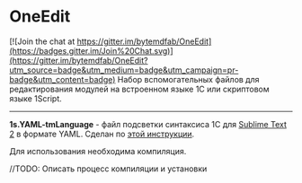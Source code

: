 # OneEdit

[![Join the chat at https://gitter.im/bytemdfab/OneEdit](https://badges.gitter.im/Join%20Chat.svg)](https://gitter.im/bytemdfab/OneEdit?utm_source=badge&utm_medium=badge&utm_campaign=pr-badge&utm_content=badge)
Набор вспомогательных файлов для редактирования модулей на встроенном языке 1С или скриптовом языке 1Script.

---
**1s.YAML-tmLanguage** - файл подсветки синтаксиса 1С для [Sublime Text 2](www.sublimetext.com) в формате YAML. Сделан по [этой инструкции](http://docs.sublimetext.info/en/latest/extensibility/syntaxdefs.html). 

Для использования необходима компиляция.

//TODO: Описать процесс компиляции и установки
